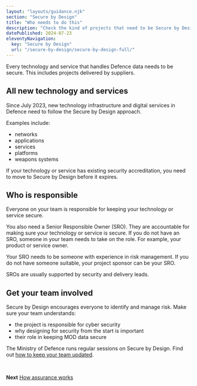 ```yaml
---
layout: "layouts/guidance.njk"
section: "Secure by Design"
title: "Who needs to do this"
description: "Check the kind of projects that need to be Secure by Design and who in your team is responsible."
datePublished: 2024-07-23
eleventyNavigation:
  key: "Secure by Design"
  url: "/secure-by-design/secure-by-design-full/"
---
```


Every technology and service that handles Defence data needs to be secure. This includes projects delivered by suppliers.

## All new technology and services

Since July 2023, new technology infrastructure and digital services in Defence need to follow the Secure by Design approach. 

Examples include: 

- networks
- applications
- services
- platforms
- weapons systems

If your technology or service has existing security accreditation, you need to move to Secure by Design before it expires.

## Who is responsible

Everyone on your team is responsible for keeping your technology or service secure. 

You also need a Senior Responsible Owner (SRO). They are accountable for making sure your technology or service is secure. If you do not have an SRO, someone in your team needs to take on the role. For example, your product or service owner.

Your SRO needs to be someone with experience in risk management. If you do not have someone suitable, your project sponsor can be your SRO.

SROs are usually supported by security and delivery leads.  


## Get your team involved

Secure by Design encourages everyone to identify and manage risk. Make sure your team understands:

- the project is responsible for cyber security
- why designing for security from the start is important
- their role in keeping MOD data secure

The Ministry of Defence runs regular sessions on Secure by Design. Find out [how to keep your team updated](/secure-by-design/get-updates). 

<br>

**Next**
[How assurance works](/secure-by-design/how-assurance-works/)
